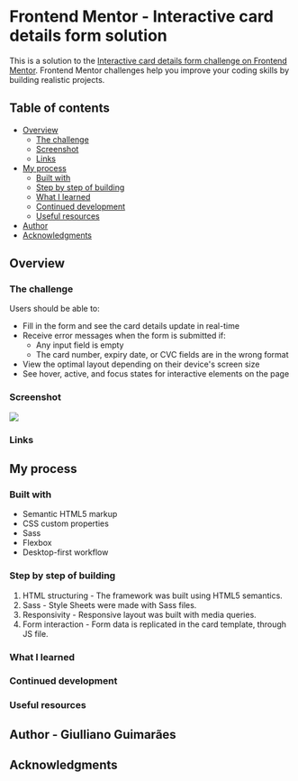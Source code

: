 # Frontend Mentor - Interactive card details form solution

This is a solution to the [Interactive card details form challenge on Frontend Mentor](https://www.frontendmentor.io/challenges/interactive-card-details-form-XpS8cKZDWw). Frontend Mentor challenges help you improve your coding skills by building realistic projects. 

## Table of contents

- [Overview](#overview)
  - [The challenge](#the-challenge)
  - [Screenshot](#screenshot)
  - [Links](#links)
- [My process](#my-process)
  - [Built with](#built-with)
  - [Step by step of building](#step-by-step-of-building)
  - [What I learned](#what-i-learned)
  - [Continued development](#continued-development)
  - [Useful resources](#useful-resources)
- [Author](#author)
- [Acknowledgments](#acknowledgments)

## Overview

### The challenge

Users should be able to:

- Fill in the form and see the card details update in real-time
- Receive error messages when the form is submitted if:
  - Any input field is empty
  - The card number, expiry date, or CVC fields are in the wrong format
- View the optimal layout depending on their device's screen size
- See hover, active, and focus states for interactive elements on the page

### Screenshot

![](./screenshot.jpg)

### Links



## My process

### Built with

- Semantic HTML5 markup
- CSS custom properties
- Sass
- Flexbox
- Desktop-first workflow

### Step by step of building

1. HTML structuring - The framework was built using HTML5 semantics.
2. Sass - Style Sheets were made with Sass files.
3. Responsivity - Responsive layout was built with media queries.
4. Form interaction - Form data is replicated in the card template, through JS file.

### What I learned



### Continued development



### Useful resources



## Author - Giulliano Guimarães



## Acknowledgments



